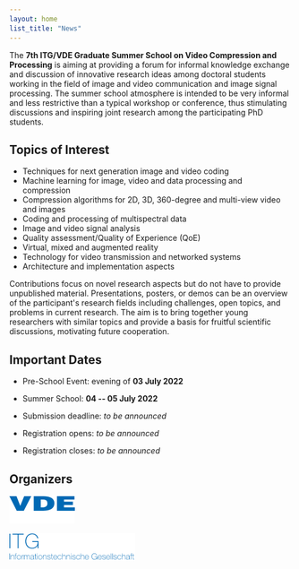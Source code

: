 ```yaml
---
layout: home
list_title: "News"
---
```


The **7th ITG/VDE Graduate Summer School on Video Compression and Processing** is aiming at providing a forum for informal knowledge exchange and discussion of innovative research ideas among doctoral students working in the field of image and video communication and image signal processing. 
The summer school atmosphere is intended to be very informal and less restrictive than a typical workshop or conference, thus stimulating discussions and inspiring joint research among the participating PhD students. 

## Topics of Interest

* Techniques for next generation image and video coding
* Machine learning for image, video and data processing and compression
* Compression algorithms for 2D, 3D, 360-degree and multi-view video and images
* Coding and processing of multispectral data
* Image and video signal analysis
* Quality assessment/Quality of Experience (QoE)
* Virtual, mixed and augmented reality
* Technology for video transmission and networked systems
* Architecture and implementation aspects

Contributions focus on novel research aspects but do not have to provide unpublished material. Presentations, posters, or demos can be an overview of the participant's research fields including challenges, open topics, and problems in current research. 
The aim is to bring together young researchers with similar topics and provide a basis for fruitful scientific discussions, motivating future cooperation.

## Important Dates

* Pre-School Event: evening of **03 July 2022** 
* Summer School: **04 -- 05 July 2022** 

* Submission deadline: _to be announced_ 
* Registration opens: _to be announced_
* Registration closes: _to be announced_

## Organizers 

![VDE logo](/assets/images/vde.png)

![ITG logo](/assets/images/itg.png)




 
